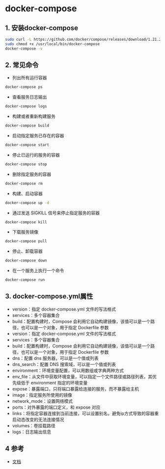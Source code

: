 # docker-compose

## 1. 安装docker-compose

```bash
sudo curl -L https://github.com/docker/compose/releases/download/1.21.2/docker-compose-$(uname -s)-$(uname -m) -o /usr/local/bin/docker-compose
sudo chmod +x /usr/local/bin/docker-compose
docker-compose -v
```

## 2. 常见命令

* 列出所有运行容器

```bash
docker-compose ps
```

* 查看服务日志输出

```bash
docker-compose logs
```

* 构建或者重新构建服务

```bash
docker-compose build
```

* 启动指定服务已存在的容器

```bash
docker-compose start
```

* 停止已运行的服务的容器

```bash
docker-compose stop
```

* 删除指定服务的容器

```bash
docker-compose rm
```

* 构建、启动容器

```bash
docker-compose up -d
```

* 通过发送 SIGKILL 信号来停止指定服务的容器

```bash
docker-compose kill
```

* 下载服务镜像

```bash
docker-compose pull
```

* 停止、卸载容器

```bash
docker-compose down
```

* 在一个服务上执行一个命令

```bash
docker-compose run
```

## 3. docker-compose.yml属性

* version：指定 docker-compose.yml 文件的写法格式
* services：多个容器集合
* build：配置构建时，Compose 会利用它自动构建镜像，该值可以是一个路径，也可以是一个对象，用于指定 Dockerfile 参数
* version：指定 docker-compose.yml 文件的写法格式
* services：多个容器集合
* build：配置构建时，Compose 会利用它自动构建镜像，该值可以是一个路径，也可以是一个对象，用于指定 Dockerfile 参数
* dns：配置 dns 服务器，可以是一个值或列表
* dns_search：配置 DNS 搜索域，可以是一个值或列表
* environment：环境变量配置，可以用数组或字典两种方式
* env_file：从文件中获取环境变量，可以指定一个文件路径或路径列表，其优先级低于 environment 指定的环境变量
* expose：暴露端口，只将端口暴露给连接的服务，而不暴露给主机
* image：指定服务所使用的镜像
* network_mode：设置网络模式
* ports：对外暴露的端口定义，和 expose 对应
* links：将指定容器连接到当前连接，可以设置别名，避免ip方式导致的容器重启动态改变的无法连接情况
* volumes：卷挂载路径
* logs：日志输出信息

## 4 参考

* [文档](https://www.jianshu.com/p/658911a8cff3)